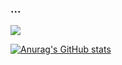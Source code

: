 ### ...

![](https://hit.yhype.me/github/profile?user_id=4990252)

[![Anurag's GitHub stats](https://github-readme-stats.vercel.app/api?username=mconcas)](https://github.com/anuraghazra/github-readme-stats)
<!--
**mconcas/mconcas** is a ✨ _special_ ✨ repository because its `README.md` (this file) appears on your GitHub profile.

Here are some ideas to get you started:

- 🔭 I’m currently working on ...
- 🌱 I’m currently learning ...
- 👯 I’m looking to collaborate on ...
- 🤔 I’m looking for help with ...
- 💬 Ask me about ...
- 📫 How to reach me: ...
- 😄 Pronouns: ...
- ⚡ Fun fact: ...
-->
